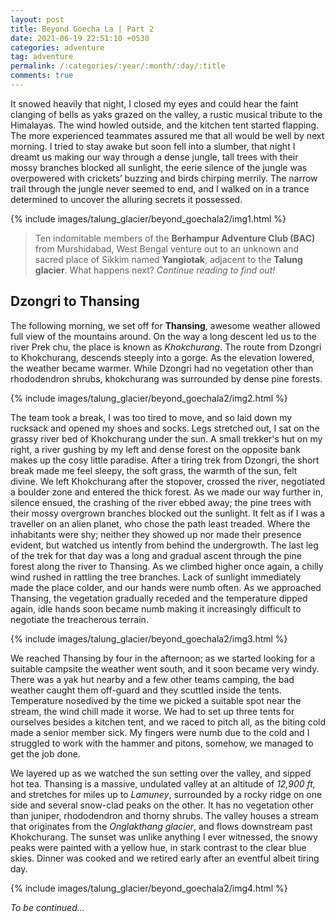 ```yaml
---
layout: post
title: Beyond Goecha La | Part 2
date: 2021-06-19 22:51:10 +0530
categories: adventure
tag: adventure
permalink: /:categories/:year/:month/:day/:title
comments: true
---
```


It snowed heavily that night, I closed my eyes and could hear the faint clanging of bells as yaks grazed on the valley, a rustic musical tribute to the Himalayas. The wind howled outside, and the kitchen tent started flapping. The more experienced teammates assured me that all would be well by next morning. I tried to stay awake but soon fell into a slumber, that night I dreamt us making our way through a dense jungle, tall trees with their mossy branches blocked all sunlight, the eerie silence of the jungle was overpowered with crickets’ buzzing and birds chirping merrily. The narrow trail through the jungle never seemed to end, and I walked on in a trance determined to uncover the alluring secrets it possessed.

{% include images/talung_glacier/beyond_goechala2/img1.html %}

> Ten indomitable members of the **Berhampur Adventure Club (BAC)** from Murshidabad, West Bengal venture out to an unknown and sacred place of Sikkim named **Yangiotak**, adjacent to the **Talung glacier**. What happens next? *Continue reading to find out!*

## Dzongri to Thansing

The following morning, we set off for **Thansing**, awesome weather allowed full view of the mountains around. On the way a long descent led us to the river Prek chu, the place is known as *Khokchurang*. The route from Dzongri to Khokchurang, descends steeply into a gorge. As the elevation lowered, the weather became warmer. While Dzongri had no vegetation other than rhododendron shrubs, khokchurang was surrounded by dense pine forests.

{% include images/talung_glacier/beyond_goechala2/img2.html %}

The team took a break, I was too tired to move, and so laid down my rucksack and opened my shoes and socks. Legs stretched out, I sat on the grassy river bed of Khokchurang under the sun. A small trekker's hut on my right, a river gushing by my left and dense forest on the opposite bank makes up the cosy little paradise. After a tiring trek from Dzongri, the short break made me feel sleepy, the soft grass, the warmth of the sun, felt divine. We left Khokchurang after the stopover, crossed the river, negotiated a boulder zone and entered the thick forest. As we made our way further in, silence ensued, the crashing of the river ebbed away; the pine trees with their mossy overgrown branches blocked out the sunlight. It felt as if I was a traveller on an alien planet, who chose the path least treaded. Where the inhabitants were shy; neither they showed up nor made their presence evident, but watched us intently from behind the undergrowth. The last leg of the trek for that day was a long and gradual ascent through the pine forest along the river to Thansing. As we climbed higher once again, a chilly wind rushed in rattling the tree branches. Lack of sunlight immediately made the place colder, and our hands were numb often. As we approached Thansing, the vegetation gradually receded and the temperature dipped again, idle hands soon became numb making it increasingly difficult to negotiate the treacherous terrain.

{% include images/talung_glacier/beyond_goechala2/img3.html %}

We reached Thansing by four in the afternoon; as we started looking for a suitable campsite the weather went south, and it soon became very windy. There was a yak hut nearby and a few other teams camping, the bad weather caught them off-guard and they scuttled inside the tents. Temperature nosedived by the time we picked a suitable spot near the stream, the wind chill made it worse. We had to set up three tents for ourselves besides a kitchen tent, and we raced to pitch all, as the biting cold made a senior member sick. My fingers were numb due to the cold and I struggled to work with the hammer and pitons, somehow, we managed to get the job done.

We layered up as we watched the sun setting over the valley, and sipped hot tea. Thansing is a massive, undulated valley at an altitude of *12,900 ft,* and stretches for miles up to *Lamuney*, surrounded by a rocky ridge on one side and several snow-clad peaks on the other. It has no vegetation other than juniper, rhododendron and thorny shrubs. The valley houses a stream that originates from the *Onglakthang glacier*, and flows downstream past Khokchurang. The sunset was unlike anything I ever witnessed, the snowy peaks were painted with a yellow hue, in stark contrast to the clear blue skies. Dinner was cooked and we retired early after an eventful albeit tiring day.

{% include images/talung_glacier/beyond_goechala2/img4.html %}

*To be continued…*
